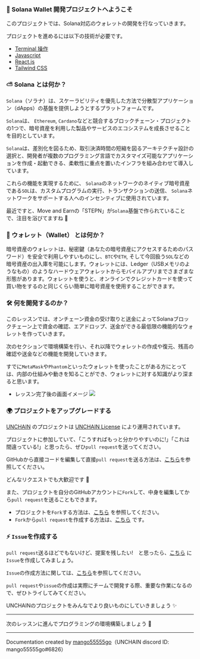 ### 🥭 Solana Wallet 開発プロジェクトへようこそ

このプロジェクトでは、Solana対応のウォレットの開発を行なっていきます。

プロジェクトを進めるには以下の技術が必要です。

- [Terminal 操作](https://qiita.com/ryouzi/items/f9dee1540a04a0bfb9a3)
- [Javascript](https://developer.mozilla.org/ja/docs/Web/JavaScript)
- [React.js](https://ja.reactjs.org/)
- [Tailwind CSS](https://tailwindcss.com/)

### ⛅️ Solana とは何か？

`Solana`（ソラナ）は、スケーラビリティを優先した方法で分散型アプリケーション（dApps）の基盤を提供しようとするプラットフォームです。

`Solana`は、 `Ethereum`, `Cardano`などと競合するブロックチェーン・プロジェクトの1つで、暗号資産を利用した製品やサービスのエコシステムを成長させることを目的としています。

`Solana`は、差別化を図るため、取引決済時間の短縮を図るアーキテクチャ設計の選択と、開発者が複数のプログラミング言語でカスタマイズ可能なアプリケーションを作成・起動できる、柔軟性に重点を置いたインフラを組み合わせて導入しています。

これらの機能を実現するために、 `Solana`のネットワークのネイティブ暗号資産である`SOL`は、カスタムプログラムの実行、トランザクションの送信、 `Solana`ネットワークをサポートする人へのインセンティブに使用されています。

最近ですと、Move and Earnの「STEPN」が`Solana`基盤で作られていることで、注目を浴びてますね 👟

<!-- 参考: https://www.kraken.com/ja-jp/learn/what-is-solana-sol -->

### 👛 ウォレット（Wallet） とは何か？

暗号資産のウォレットは、秘密鍵（あなたの暗号資産にアクセスするためのパスワード）を安全で利用しやすいものにし、`BTC`や`ETH`, そして今回扱う`SOL`などの暗号資産の出入庫を可能にします。ウォレットには、Ledger（USBメモリのようなもの）のようなハードウェアウォレットからモバイルアプリまでさまざまな形態があります。ウォレットを使うと、オンラインでクレジットカードを使って買い物をするのと同じくらい簡単に暗号資産を使用することができます。

<!-- 参考: https://www.coinbase.com/ja/learn/crypto-basics/what-is-a-crypto-wallet -->

### 🛠 何を開発するのか？

このレッスンでは、オンチェーン資金の受け取りと送金によってSolanaブロックチェーン上で資金の確認、エアドロップ、送金ができる最低限の機能的なウォレットを作っていきます。

次のセクションで環境構築を行い、それ以降でウォレットの作成や復元、残高の確認や送金などの機能を開発していきます。

すでに`MetaMask`や`Phantom`といったウォレットを使ったことがある方にとっては、内部の仕組みや動きを知ることができ、ウォレットに対する知識がより深まると思います。

- レッスン完了後の画面イメージ
  ![](/images/Solana-Wallet/section-0/0_1_1.png)

### 🌍 プロジェクトをアップグレードする

[UNCHAIN](https://app.shiftbase.xyz) のプロジェクトは [UNCHAIN License](https://github.com/unchain-dev/UNCHAIN-projects/blob/main/LICENSE) により運用されています。

プロジェクトに参加していて、「こうすればもっと分かりやすいのに!」「これは間違っている!」と思ったら、ぜひ`pull request`を送ってください。

GitHubから直接コードを編集して直接`pull request`を送る方法は、[こちら](https://docs.github.com/ja/repositories/working-with-files/managing-files/editing-files#editing-files-in-another-users-repository)を参照してください。

どんなリクエストでも大歓迎です 🎉

また、プロジェクトを自分のGitHubアカウントに`Fork`して、中身を編集してから`pull request`を送ることもできます。

- プロジェクトを`Fork`する方法は、[こちら](https://docs.github.com/ja/get-started/quickstart/fork-a-repo) を参照してください。
- `Fork`から`pull request`を作成する方法は、[こちら](https://docs.github.com/ja/pull-requests/collaborating-with-pull-requests/proposing-changes-to-your-work-with-pull-requests/creating-a-pull-request-from-a-fork) です。

### ⚡️ `Issue`を作成する

`pull request`送るほどでもないけど、提案を残したい!　と思ったら、[こちら](https://github.com/shiftbase-xyz/UNCHAIN-projects/issues) に`Issue`を作成してみましょう。

`Issue`の作成方法に関しては、[こちら](https://docs.github.com/ja/issues/tracking-your-work-with-issues/creating-an-issue)を参照してください。

`pull request`や`issue`の作成は実際にチームで開発する際、重要な作業になるので、ぜひトライしてみてください。

UNCHAINのプロジェクトをみんなでより良いものにしていきましょう ✨

---

次のレッスンに進んでプログラミングの環境構築しましょう 🎉

---

Documentation created by [mango55555go](https://github.com/mango55555go)（UNCHAIN discord ID: mango55555go#6826）
